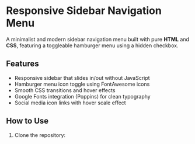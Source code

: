 
# Responsive Sidebar Navigation Menu

A minimalist and modern sidebar navigation menu built with pure **HTML** and **CSS**, featuring a toggleable hamburger menu using a hidden checkbox.

## Features

- Responsive sidebar that slides in/out without JavaScript  
- Hamburger menu icon toggle using FontAwesome icons  
- Smooth CSS transitions and hover effects  
- Google Fonts integration (Poppins) for clean typography  
- Social media icon links with hover scale effect  

## How to Use

1. Clone the repository:  
   



